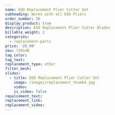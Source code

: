 ```yaml
---
name: EGO Replacement Plier Cutter Set
subheading: Works with all EGO Pliers
order_number: 50
display_product: true
description: EGO Replacement Plier Cutter Blades
billable_weight: 2
categories:
  - replacement-parts
price: '25.99'
sku: 73014B
tag_color:
tag_text:
replacement_type: other
filter_mesh:
slides:
  - title: EGO Replacement Plier Cutter Set
    image: /images/replacement_thumb4.jpg
    video:
    is_video: false
repalcement_text:
replacement_link:
replacement_video:
---
```

